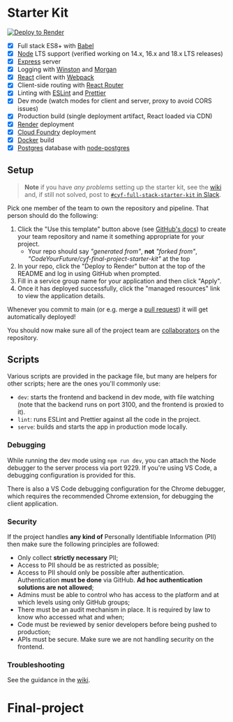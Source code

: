# Starter Kit

[![Deploy to Render](https://render.com/images/deploy-to-render-button.svg)](https://render.com/deploy?repo=https://github.com/jaspreet338/tech-pandas-STAR)

- [x] Full stack ES8+ with [Babel]
- [x] [Node] LTS support (verified working on 14.x, 16.x and 18.x LTS releases)
- [x] [Express] server
- [x] Logging with [Winston] and [Morgan]
- [x] [React] client with [Webpack]
- [x] Client-side routing with [React Router]
- [x] Linting with [ESLint] and [Prettier]
- [x] Dev mode (watch modes for client and server, proxy to avoid CORS issues)
- [x] Production build (single deployment artifact, React loaded via CDN)
- [x] [Render] deployment
- [x] [Cloud Foundry] deployment
- [x] [Docker] build
- [x] [Postgres] database with [node-postgres]

## Setup

> **Note** if you have _any problems_ setting up the starter kit, see the [wiki] and, if still not solved, post to
> [`#cyf-full-stack-starter-kit` in Slack][2].

Pick one member of the team to own the repository and pipeline. That person should do the following:

1.  Click the "Use this template" button above (see [GitHub's docs][1]) to create your team repository and name it something appropriate for your project.
    - Your repo should say _"generated from"_, **not** _"forked from"_, _"CodeYourFuture/cyf-final-project-starter-kit"_ at the top
2.  In your repo, click the "Deploy to Render" button at the top of the README and log in using GitHub when prompted.
3.  Fill in a service group name for your application and then click "Apply".
4.  Once it has deployed successfully, click the "managed resources" link to view the application details.

Whenever you commit to main (or e.g. merge a [pull request]) it will get automatically deployed!

You should now make sure all of the project team are [collaborators] on the repository.

## Scripts

Various scripts are provided in the package file, but many are helpers for other scripts; here are the ones you'll
commonly use:

- `dev`: starts the frontend and backend in dev mode, with file watching (note that the backend runs on port 3100, and
  the frontend is proxied to it).
- `lint`: runs ESLint and Prettier against all the code in the project.
- `serve`: builds and starts the app in production mode locally.

### Debugging

While running the dev mode using `npm run dev`, you can attach the Node debugger to the server process via port 9229.
If you're using VS Code, a debugging configuration is provided for this.

There is also a VS Code debugging configuration for the Chrome debugger, which requires the recommended Chrome
extension, for debugging the client application.

### Security

If the project handles **any kind of** Personally Identifiable Information (PII) then make sure the following
principles are followed:

- Only collect **strictly necessary** PII;
- Access to PII should be as restricted as possible;
- Access to PII should only be possible after authentication. Authentication **must be done** via GitHub. **Ad hoc
  authentication solutions are not allowed**;
- Admins must be able to control who has access to the platform and at which levels using only GitHub groups;
- There must be an audit mechanism in place. It is required by law to know who accessed what and when;
- Code must be reviewed by senior developers before being pushed to production;
- APIs must be secure. Make sure we are not handling security on the frontend.

### Troubleshooting

See the guidance in the [wiki].

[1]: https://docs.github.com/en/free-pro-team@latest/github/creating-cloning-and-archiving-repositories/creating-a-repository-from-a-template#creating-a-repository-from-a-template
[2]: https://codeyourfuture.slack.com/archives/C021ATWS9A5
[Babel]: https://babeljs.io/
[Cloud Foundry]: https://www.cloudfoundry.org/
[collaborators]: https://help.github.com/en/articles/inviting-collaborators-to-a-personal-repository
[Docker]: https://www.docker.com
[ESLint]: https://eslint.org/
[Express]: https://expressjs.com/
[Morgan]: https://github.com/expressjs/morgan
[Node]: https://nodejs.org/en/
[node-postgres]: https://node-postgres.com/
[Postgres]: https://www.postgresql.org/
[Prettier]: https://prettier.io/
[pull request]: https://help.github.com/en/articles/about-pull-requests
[React]: https://reactjs.org/
[React Router]: https://reactrouter.com/web
[Render]: https://render.com/
[Webpack]: https://webpack.js.org/
[wiki]: https://github.com/textbook/starter-kit/wiki
[Winston]: https://github.com/winstonjs/winston
# Final-project
